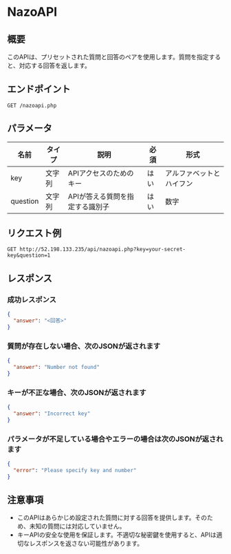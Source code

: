# NazoAPI
## 概要
このAPIは、プリセットされた質問と回答のペアを使用します。質問を指定すると、対応する回答を返します。


## エンドポイント
`GET /nazoapi.php`

## パラメータ
| 名前      | タイプ   | 説明                        | 必須 | 形式 |
|-----------|--------|------------------------------------|----------|----------|
| key       | 文字列 | APIアクセスのためのキー      | はい      | アルファベットとハイフン |
| question  | 文字列 | APIが答える質問を指定する識別子   | はい      | 数字 |

## リクエスト例
```
GET http://52.198.133.235/api/nazoapi.php?key=your-secret-key&question=1
```

## レスポンス

### 成功レスポンス
```json
{
  "answer": "<回答>"
}
```
### 質問が存在しない場合、次のJSONが返されます
```json
{
  "answer": "Number not found"
}
```
### キーが不正な場合、次のJSONが返されます
```json
{
  "answer": "Incorrect key"
}
```

### パラメータが不足している場合やエラーの場合は次のJSONが返されます
```json
{
  "error": "Please specify key and number"
}

```
## 注意事項
- このAPIはあらかじめ設定された質問に対する回答を提供します。そのため、未知の質問には対応していません。
- キーAPIの安全な使用を保証します。不適切な秘密鍵を使用すると、APIは適切なレスポンスを返さない可能性があります。

